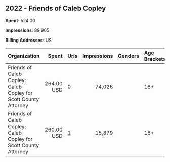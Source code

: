 ## 2022 - Friends of Caleb Copley 
**Spent**: 524.00

**Impressions**: 89,905

**Billing Addresses**: US

|Organization|Spent|Urls|Impressions|Genders|Age Brackets|Country Codes|
|:---|---:|:---|---:|:---|:---|:---|
|Friends of Caleb Copley: Caleb Copley for Scott County Attorney|264.00 USD|[0](https://www.snap.com/political-ads/asset/f59db61c13f16f96c8db391c82e70d3960c83b9ce7619d6b930a897cc7de0b23?mediaType=jpg)|74,026||18+|united states|
|Friends of Caleb Copley: Caleb Copley for Scott County Attorney|260.00 USD|[1](https://www.snap.com/political-ads/asset/083330d671af69f0890fb641b034842bf2a874cc2545cc5506eb5b3a79a8c090?mediaType=mp4)|15,879||18+|united states|
